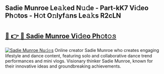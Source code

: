 ## Sadie Munroe Le𝚊𝚔ed N𝚞𝚍e - Part-kK7 Vi𝚍eo Ph𝚘tos - H𝚘t O𝚗lyf𝚊ns Le𝚊𝚔s R2cLN

# <h2><a href="http://hffu90.feru.top/?c=Sadie+Munroe">🔗 👉 🔴 Sadie Munroe Vi𝚍𝚎o Ph𝚘t𝚘𝚜</a></h2>

[![Sadie Munroe Nu𝚍𝚎s](https://i.imgur.com/0TWrTi3.gif)](http://hffu90.feru.top/?c=Sadie+Munroe)
Online creator Sadie Munroe who creates engaging lifestyle and dance content, featuring solo and collaborative dance trend performances and mini vlogs. Visionary thinker Sadie Munroe, known for their innovative ideas and groundbreaking achievements. 
